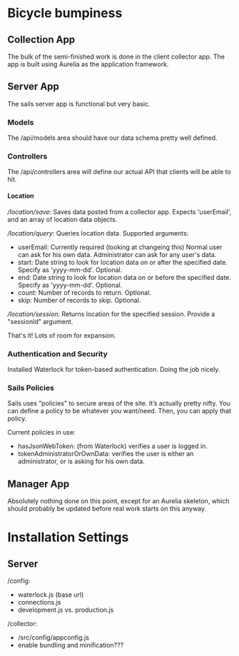 # Bicycle bumpiness

## Collection App
The bulk of the semi-finished work is done in the client collector app.  The app is built using Aurelia as the application framework.

## Server App
The sails server app is functional but very basic.

### Models
The /api/models area should have our data schema pretty well defined.

### Controllers
The /api/controllers area will define our actual API that clients will be able to hit.

#### Location

*/location/save*:  Saves data posted from a collector app.  Expects 'userEmail', and an array of location data objects.

*/location/query*: Queries location data.  Supported arguments:

- userEmail: Currently required (looking at changeing this)  Normal user can ask for his own data.  Administrator can ask for any user's data.
- start:  Date string to look for location data on or after the specified date.  Specify as 'yyyy-mm-dd'.  Optional.
- end:  Date string to look for location data on or before the specified date.  Specify as 'yyyy-mm-dd'.  Optional.
- count: Number of records to return.  Optional.
- skip:  Number of records to skip.  Optional.
 
*/location/session*:  Returns location for the specified session.  Provide a "sessionId" argument.

That's it!  Lots of room for expansion. 

### Authentication and Security
Installed Waterlock for token-based authentication.  Doing the job nicely.

### Sails Policies
Sails uses “policies" to secure areas of the site.  It’s actually pretty nifty.  You can define a policy to be whatever you want/need.   Then, you can apply that policy.

Current policies in use:

- hasJsonWebToken:  (from Waterlock) verifies a user is logged in.
- tokenAdministratorOrOwnData: verifies the user is either an administrator, or is asking for his own data.

## Manager App
Absolutely nothing done on this point, except for an Aurelia skeleton, which should probably be updated before real work starts on this anyway.

# Installation Settings

## Server
/config:

- waterlock.js (base url)
- connections.js
- development.js vs. production.js

/collector:

- /src/config/appconfig.js
- enable bundling and minification???
